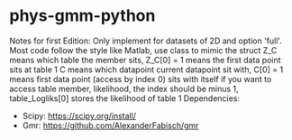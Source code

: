 # phys-gmm-python

Notes for first Edition: Only implement for datasets of 2D and option 'full'.
                         Most code follow the style like Matlab, use class to mimic the struct
                         Z_C means which table the member sits, Z_C[0] = 1 means the first data point sits at table 1
                         C means which datapoint current datapoint sit with, C[0] = 1 means first data point (access by index 0) sits with itself
                         if you want to access table member, likelihood, the index should be minus 1, table_Logliks[0] stores the likelihood of table 1
Dependencies:
- Scipy: https://scipy.org/install/
- Gmr: https://github.com/AlexanderFabisch/gmr
